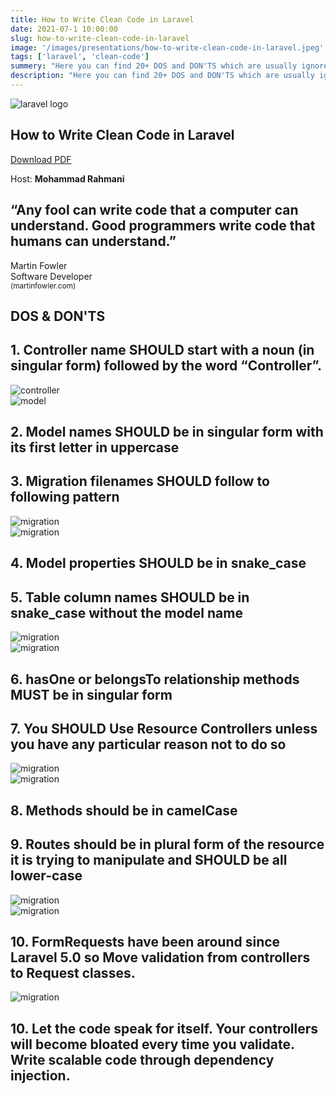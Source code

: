 ```yaml
---
title: How to Write Clean Code in Laravel
date: 2021-07-1 10:00:00
slug: how-to-write-clean-code-in-laravel
image: '/images/presentations/how-to-write-clean-code-in-laravel.jpeg'
tags: ['laravel', 'clean-code']
summery: "Here you can find 20+ DOS and DON'TS which are usually ignored in real life of our Laravel projects."
description: "Here you can find 20+ DOS and DON'TS which are usually ignored in real life of our Laravel projects."
---
```


<section class="section bg-gradient-to-br from-red-500 to-red-800">
  <div class="mx-auto px-10 lg:px-20">
    <div class="min-h-screen flex flex-col justify-center">
      <div class="max-w-4xl">
        <div class="flex flex-col">
          <img src="/images/laravel.svg" alt="laravel logo" class="w-20 lg:w-32 xl:w-48">
          <h1 class="text-3xl lg:text-5xl xl:text-6xl font-bold text-white mt-10 xl:leading-snug">How to Write Clean Code in Laravel</h1>
          <a href="" class="border border-white hover:bg-white hover:text-black transition-all duration-600 py-3 px-7 rounded-lg text-white mt-5 self-start">Download PDF</a>
        </div>
      </div>
      <div class="border-t border-white mt-32 pt-6">
        <p class="text-white text-sm font-light">Host: <strong>Mohammad Rahmani</strong></p>
      </div>
    </div>
  </div>
</section>
<section class="section bg-gradient-to-b from-yellow-500 to-yellow-600">
  <div class="mx-auto lg:max-w-4xl xl:max-w-7xl px-10 lg:px-20">
    <div class="min-h-screen flex flex-col justify-center text-center">
      <h2 class="leading-normal text-3xl xl:text-6xl xl:leading-normal font-light">“Any fool can write code that a computer can understand. Good programmers write code that humans can understand.”</h2>
      <p class="text-white font-light mt-16">
        Martin Fowler<br>
        Software Developer
        <br>
        <small>(martinfowler.com)</small>
      </p>
    </div>
  </div>
</section>
<section class="section bg-gradient-to-b from-yellow-600 to-yellow-500">
  <div class="mx-auto px-10 lg:px-20">
    <div class="min-h-screen flex flex-col justify-center text-center">
      <h2 class="text-4xl lg:text-6xl xl:text-8xl font-bold">DOS & DON'TS</h2>
    </div>
  </div>
</section>
<section class="section bg-gradient-to-b from-yellow-500 to-yellow-600">
  <div class="mx-auto px-10 lg:px-20">
    <div class="min-h-screen flex items-center">
      <div class="grid lg:grid-cols-4 gap-5 items-center">
        <h2 class="text-2xl lg:text-3xl xl:text-5xl xl:leading-tight font-semibold col-span-12 lg:col-span-2">
          1. Controller name SHOULD start with a noun (in singular form) followed by the word “Controller”.
        </h2>
        <img src="/images/presentations/laravel-clean-code/1.png" alt="controller" class="col-span-12 lg:col-span-2">
      </div>
    </div>
  </div>
</section>
<section class="section bg-gradient-to-b from-yellow-600 to-yellow-500">
  <div class="mx-auto px-10 lg:px-20">
    <div class="min-h-screen flex items-center">
      <div class="grid lg:grid-cols-4 gap-5 items-center">
        <img src="/images/presentations/laravel-clean-code/2.png" alt="model" class="col-span-12 lg:col-span-2">
        <h2 class="text-2xl lg:text-3xl xl:text-5xl xl:leading-tight font-semibold col-span-12 lg:col-span-2">
          2. Model names SHOULD be in singular form with its first letter in uppercase
        </h2>
      </div>
    </div>
  </div>
</section>
<section class="section bg-gradient-to-b from-yellow-500 to-yellow-600">
  <div class="mx-auto px-10 lg:px-20">
    <div class="min-h-screen flex items-center">
      <div class="grid lg:grid-cols-4 gap-5 items-center">
        <h2 class="text-2xl lg:text-3xl xl:text-5xl xl:leading-tight font-semibold col-span-12 lg:col-span-2">
          3. Migration filenames SHOULD follow to following pattern
        </h2>
        <img src="/images/presentations/laravel-clean-code/3.png" alt="migration" class="col-span-12 lg:col-span-2">
      </div>
    </div>
  </div>
</section>
<section class="section bg-gradient-to-b from-yellow-600 to-yellow-500">
  <div class="mx-auto px-10 lg:px-20">
    <div class="min-h-screen flex items-center">
      <div class="grid lg:grid-cols-4 gap-5 items-center">
        <img src="/images/presentations/laravel-clean-code/4.png" alt="migration" class="col-span-12 lg:col-span-2">
        <h2 class="text-2xl lg:text-3xl xl:text-5xl xl:leading-tight font-semibold col-span-12 lg:col-span-2">
          4. Model properties SHOULD be in snake_case
        </h2>
      </div>
    </div>
  </div>
</section>
<section class="section bg-gradient-to-b from-yellow-500 to-yellow-600">
  <div class="mx-auto px-10 lg:px-20">
    <div class="min-h-screen flex items-center">
      <div class="grid lg:grid-cols-4 gap-5 items-center">
        <h2 class="text-2xl lg:text-3xl xl:text-5xl xl:leading-tight font-semibold col-span-12 lg:col-span-2">
          5. Table column names SHOULD be in snake_case without the model name
        </h2>
        <img src="/images/presentations/laravel-clean-code/5.png" alt="migration" class="col-span-12 lg:col-span-2">
      </div>
    </div>
  </div>
</section>
<section class="section bg-gradient-to-b from-yellow-600 to-yellow-500">
  <div class="mx-auto px-10 lg:px-20">
    <div class="min-h-screen flex items-center">
      <div class="grid lg:grid-cols-4 gap-5 items-center">
        <img src="/images/presentations/laravel-clean-code/6.png" alt="migration" class="col-span-12 lg:col-span-2">
        <h2 class="text-2xl lg:text-3xl xl:text-5xl xl:leading-tight font-semibold col-span-12 lg:col-span-2">
          6. hasOne or belongsTo relationship methods MUST be in singular form
        </h2>
      </div>
    </div>
  </div>
</section>
<section class="section bg-gradient-to-b from-yellow-500 to-yellow-600">
  <div class="mx-auto px-10 lg:px-20">
    <div class="min-h-screen flex items-center">
      <div class="grid lg:grid-cols-4 gap-5 items-center">
        <h2 class="text-2xl lg:text-3xl xl:text-5xl xl:leading-tight font-semibold col-span-12 lg:col-span-2">
          7. You SHOULD Use Resource Controllers unless you have any particular reason not to do so
        </h2>
        <img src="/images/presentations/laravel-clean-code/7.png" alt="migration" class="col-span-12 lg:col-span-2">
      </div>
    </div>
  </div>
</section>
<section class="section bg-gradient-to-b from-yellow-600 to-yellow-500">
  <div class="mx-auto px-10 lg:px-20">
    <div class="min-h-screen flex items-center">
      <div class="grid lg:grid-cols-4 gap-5 items-center">
        <img src="/images/presentations/laravel-clean-code/8.png" alt="migration" class="col-span-12 lg:col-span-2">
        <h2 class="text-2xl lg:text-3xl xl:text-5xl xl:leading-tight font-semibold col-span-12 lg:col-span-2">
          8. Methods should be in camelCase
        </h2>
      </div>
    </div>
  </div>
</section>
<section class="section bg-gradient-to-b from-yellow-500 to-yellow-600">
  <div class="mx-auto px-10 lg:px-20">
    <div class="min-h-screen flex items-center">
      <div class="grid lg:grid-cols-4 gap-5 items-center">
        <h2 class="text-2xl lg:text-3xl xl:text-5xl xl:leading-tight font-semibold col-span-12 lg:col-span-2">
          9. Routes should be in plural form of the resource it is trying to manipulate and SHOULD be all lower-case
        </h2>
        <img src="/images/presentations/laravel-clean-code/9.png" alt="migration" class="col-span-12 lg:col-span-2">
      </div>
    </div>
  </div>
</section>
<section class="section bg-gradient-to-b from-yellow-600 to-yellow-500">
  <div class="mx-auto px-10 lg:px-20">
    <div class="min-h-screen flex items-center">
      <div class="grid lg:grid-cols-4 gap-5 items-center">
        <img src="/images/presentations/laravel-clean-code/10.png" alt="migration" class="col-span-12 lg:col-span-2">
        <h2 class="text-2xl lg:text-3xl xl:text-5xl xl:leading-tight font-semibold col-span-12 lg:col-span-2">
          10. FormRequests have been around since Laravel 5.0 so Move validation from controllers to Request classes.
        </h2>
      </div>
    </div>
  </div>
</section>
<section class="section bg-gradient-to-b from-yellow-500 to-yellow-600">
  <div class="mx-auto px-10 lg:px-20">
    <div class="min-h-screen flex items-center">
      <div class="grid lg:grid-cols-4 gap-5 items-center">
        <img src="/images/presentations/laravel-clean-code/11.png" alt="migration" class="col-span-12 lg:col-span-2">
        <h2 class="text-2xl lg:text-3xl xl:text-5xl xl:leading-tight font-semibold col-span-12 lg:col-span-2">
          10. Let the code speak for itself. Your controllers will become bloated every time you validate. Write scalable code through dependency injection.
        </h2>
      </div>
    </div>
  </div>
</section>
